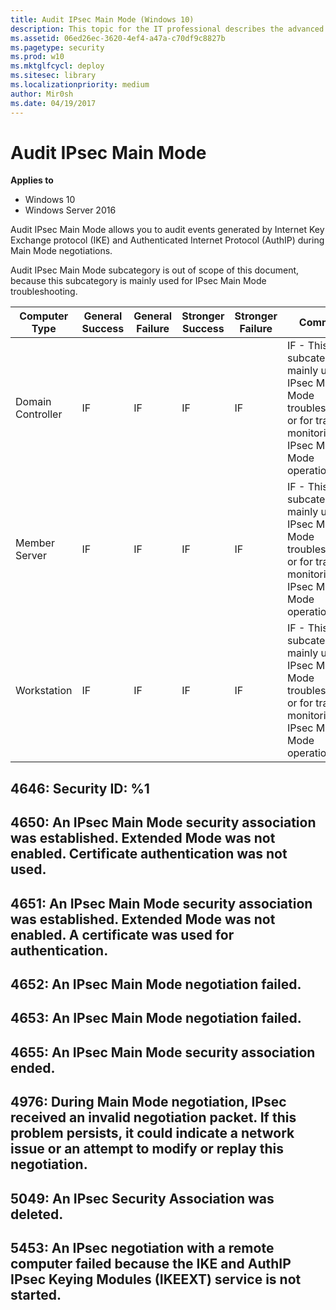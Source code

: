 ```yaml
---
title: Audit IPsec Main Mode (Windows 10)
description: This topic for the IT professional describes the advanced security audit policy setting, Audit IPsec Main Mode, which determines whether the operating system generates events for the results of the Internet Key Exchange (IKE) protocol and Authenticated Internet Protocol (AuthIP) during Main Mode negotiations.
ms.assetid: 06ed26ec-3620-4ef4-a47a-c70df9c8827b
ms.pagetype: security
ms.prod: w10
ms.mktglfcycl: deploy
ms.sitesec: library
ms.localizationpriority: medium
author: Mir0sh
ms.date: 04/19/2017
---
```


# Audit IPsec Main Mode

**Applies to**
-   Windows 10
-   Windows Server 2016


Audit IPsec Main Mode allows you to audit events generated by Internet Key Exchange protocol (IKE) and Authenticated Internet Protocol (AuthIP) during Main Mode negotiations.

Audit IPsec Main Mode subcategory is out of scope of this document, because this subcategory is mainly used for IPsec Main Mode troubleshooting.

| Computer Type     | General Success | General Failure | Stronger Success | Stronger Failure | Comments                                                                                                                           |
|-------------------|-----------------|-----------------|------------------|------------------|------------------------------------------------------------------------------------------------------------------------------------|
| Domain Controller | IF              | IF              | IF               | IF               | IF - This subcategory is mainly used for IPsec Main Mode troubleshooting, or for tracing or monitoring IPsec Main Mode operations. |
| Member Server     | IF              | IF              | IF               | IF               | IF - This subcategory is mainly used for IPsec Main Mode troubleshooting, or for tracing or monitoring IPsec Main Mode operations. |
| Workstation       | IF              | IF              | IF               | IF               | IF - This subcategory is mainly used for IPsec Main Mode troubleshooting, or for tracing or monitoring IPsec Main Mode operations. |

## 4646: Security ID: %1

## 4650: An IPsec Main Mode security association was established. Extended Mode was not enabled. Certificate authentication was not used.

## 4651: An IPsec Main Mode security association was established. Extended Mode was not enabled. A certificate was used for authentication.

## 4652: An IPsec Main Mode negotiation failed.

## 4653: An IPsec Main Mode negotiation failed.

## 4655: An IPsec Main Mode security association ended.

## 4976: During Main Mode negotiation, IPsec received an invalid negotiation packet. If this problem persists, it could indicate a network issue or an attempt to modify or replay this negotiation.

## 5049: An IPsec Security Association was deleted.

## 5453: An IPsec negotiation with a remote computer failed because the IKE and AuthIP IPsec Keying Modules (IKEEXT) service is not started.

